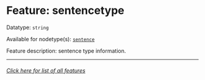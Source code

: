 # Feature: sentencetype

Datatype: `string`

Available for nodetype(s): [`sentence`](sentencenodefeatures.md)

Feature description: sentence type information.

---
###### [Click here for list of all features](home.md)
